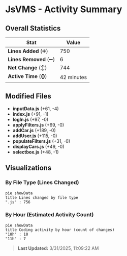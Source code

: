 # JsVMS - Activity Summary 

## Overall Statistics

| Stat                   | Value                                                             |
| ---------------------- | ----------------------------------------------------------------- |
| **Lines Added** (➕)   | 750                                          |
| **Lines Removed** (➖) | 6                                        |
| **Net Change** (↕)    | 744                |
| **Active Time** (⌚)   | 42 minutes |


## Modified Files
- **inputData.js** (+61, -4)
- **index.js** (+91, -1)
- **logIn.js** (+97, -0)
- **applyFilters.js** (+69, -0)
- **addCar.js** (+189, -0)
- **addUser.js** (+115, -0)
- **populateFilters.js** (+31, -0)
- **displayCars.js** (+49, -0)
- **selectbox.js** (+48, -1)

## Visualizations

### By File Type (Lines Changed)

```mermaid
pie showData
title Lines changed by file type
".js" : 756
```

### By Hour (Estimated Activity Count)

```mermaid
pie showData
title Coding activity by hour (count of changes)
"10h" : 10
"11h" : 7
```


> **Last Updated:** 3/31/2025, 11:09:22 AM